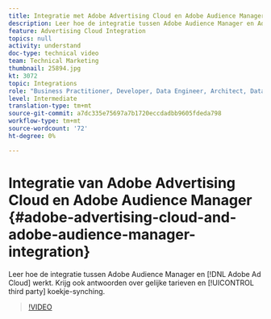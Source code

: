 ```yaml
---
title: Integratie met Adobe Advertising Cloud en Adobe Audience Manager
description: Leer hoe de integratie tussen Adobe Audience Manager en Adobe Ad Cloud werkt. U kunt ook antwoorden krijgen over overeenkomende snelheden en het synchroniseren van cookies van andere bedrijven.
feature: Advertising Cloud Integration
topics: null
activity: understand
doc-type: technical video
team: Technical Marketing
thumbnail: 25894.jpg
kt: 3072
topic: Integrations
role: "Business Practitioner, Developer, Data Engineer, Architect, Data Architect, Administrator, Leader"
level: Intermediate
translation-type: tm+mt
source-git-commit: a7dc335e75697a7b1720eccdadbb9605fdeda798
workflow-type: tm+mt
source-wordcount: '72'
ht-degree: 0%

---
```



# Integratie van Adobe Advertising Cloud en Adobe Audience Manager {#adobe-advertising-cloud-and-adobe-audience-manager-integration}

Leer hoe de integratie tussen Adobe Audience Manager en [!DNL Adobe Ad Cloud] werkt. Krijg ook antwoorden over gelijke tarieven en [!UICONTROL third party] koekje-synching.

>[!VIDEO](https://video.tv.adobe.com/v/25894/?quality=12)